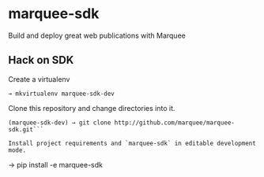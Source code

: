 marquee-sdk
===========

Build and deploy great web publications with Marquee

## Hack on SDK

Create a virtualenv

```
→ mkvirtualenv marquee-sdk-dev
```

Clone this repository and change directories into it.

```
(marquee-sdk-dev) → git clone http://github.com/marquee/marquee-sdk.git```

Install project requirements and `marquee-sdk` in editable development mode.

```
→ pip install -e marquee-sdk
```

